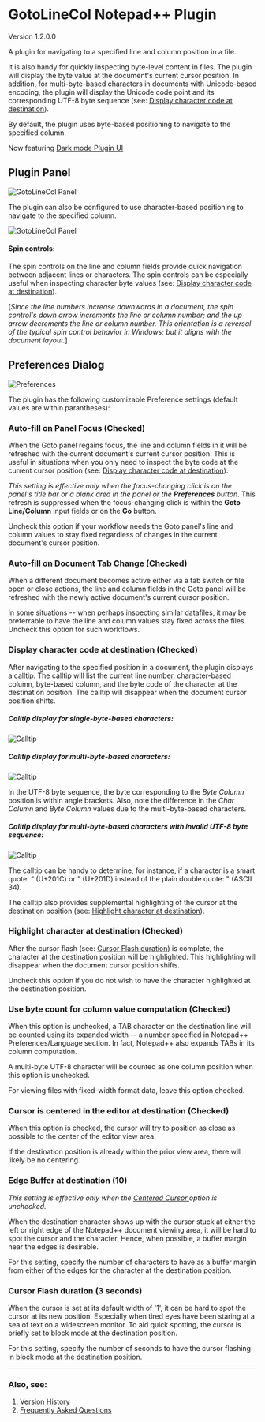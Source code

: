 # GotoLineCol Notepad++ Plugin 
Version 1.2.0.0

A plugin for navigating to a specified line and column position in a file.

It is also handy for quickly inspecting byte-level content in files. The plugin will display the byte value at the document's current cursor position. In addition, for multi-byte-based characters in documents with Unicode-based encoding, the plugin will display the Unicode code point and its corresponding UTF-8 byte sequence (see: <a href="#display-character-code-at-destination-checked">Display character code at destination</a>).

By default, the plugin uses byte-based positioning to navigate to the specified column.

Now featuring [Dark mode Plugin UI](https://github.com/shriprem/Goto-Line-Col-NPP-Plugin/blob/master/DarkModeUI.md)

## Plugin Panel

![GotoLineCol Panel](https://raw.githubusercontent.com/shriprem/Goto-Line-Col-NPP-Plugin/master/images/PanelBytePos.png)

The plugin can also be configured to use character-based positioning to navigate to the specified column.

![GotoLineCol Panel](https://raw.githubusercontent.com/shriprem/Goto-Line-Col-NPP-Plugin/master/images/PanelCharPos.png)

#### Spin controls:
The spin controls on the line and column fields provide quick navigation between adjacent lines or characters. The spin controls can be especially useful when inspecting character byte values (see: <a href="#display-character-code-at-destination-checked">Display character code at destination</a>).

[*Since the line numbers increase downwards in a document, the spin control's down arrow increments the line or column number; and the up arrow decrements the line or column number. This orientation is a reversal of the typical spin control behavior in Windows; but it aligns with the document layout.*]


## Preferences Dialog

![Preferences](https://raw.githubusercontent.com/shriprem/Goto-Line-Col-NPP-Plugin/master/images/Preferences.png)

The plugin has the following customizable Preference settings (default values are within parantheses):

### Auto-fill on Panel Focus (Checked)
When the Goto panel regains focus, the line and column fields in it will be refreshed with the current document's current cursor position. This is useful in situations when you only need to inspect the byte code at the current cursor position (see: <a href="#display-character-code-at-destination-checked">Display character code at destination</a>).

*This setting is effective only when the focus-changing click is on the panel's title bar or a blank area in the panel or the **Preferences** button*. This refresh is suppressed when the focus-changing click is within the **Goto Line/Column** input fields or on the **Go** button.

Uncheck this option if your workflow needs the Goto panel's line and column values to stay fixed regardless of changes in the current document's cursor position.

### Auto-fill on Document Tab Change (Checked)
When a different document becomes active either via a tab switch or file open or close actions, the line and column fields in the Goto panel will be refreshed with the newly active document's current cursor position.

In some situations -- when perhaps inspecting similar datafiles, it may be preferrable to have the line and column values stay fixed across the files. Uncheck this option for such workflows.

### Display character code at destination (Checked)
After navigating to the specified position in a document, the plugin displays a calltip. The calltip will list the current line number, character-based column, byte-based column, and the byte code of the character at the destination position. The calltip will disappear when the document cursor position shifts.
##### Calltip display for single-byte-based characters:
![Calltip](https://raw.githubusercontent.com/shriprem/Goto-Line-Col-NPP-Plugin/master/images/CalltipANSI.png)

##### Calltip display for multi-byte-based characters:
![Calltip](https://raw.githubusercontent.com/shriprem/Goto-Line-Col-NPP-Plugin/master/images/CalltipValidUTF-8.png)

In the UTF-8 byte sequence, the byte corresponding to the *Byte Column* position is within angle brackets. Also, note the difference in the *Char Column* and *Byte Column* values due to the multi-byte-based characters.

##### Calltip display for multi-byte-based characters with invalid UTF-8 byte sequence:
![Calltip](https://raw.githubusercontent.com/shriprem/Goto-Line-Col-NPP-Plugin/master/images/CalltipInvalidUTF-8.png)

The calltip can be handy to determine, for instance, if a character is a smart quote: “ (U+201C) or ” (U+201D) instead of the plain double quote: " (ASCII 34).

The calltip also provides supplemental highlighting of the cursor at the destination position (see: <a href="#highlight-character-at-destination-checked">Highlight character at destination</a>).

### Highlight character at destination (Checked)
After the cursor flash (see: <a href="#cursor-flash-duration-3-seconds">Cursor Flash duration</a>) is complete, the character at the destination position will be highlighted. This highlighting will disappear when the document cursor position shifts.

Uncheck this option if you do not wish to have the character highlighted at the destination position.

### Use byte count for column value computation (Checked)
When this option is unchecked, a TAB character on the destination line will be counted using its expanded width -- a number specified in Notepad++ Preferences/Language section. In fact, Notepad++ also expands TABs in its column computation.

A multi-byte UTF-8 character will be counted as one column position when this option is unchecked.

For viewing files with fixed-width format data, leave this option checked.

### Cursor is centered in the editor at destination (Checked)
When this option is checked, the cursor will try to position as close as possible to the center of the editor view area.

If the destination position is already within the prior view area, there will likely be no centering.

### Edge Buffer at destination (10)
*This setting is effective only when the <a href="#cursor-is-centered-in-the-editor-at-destination-checked">Centered Cursor </a> option is unchecked.*

When the destination character shows up with the cursor stuck at either the left or right edge of the Notepad++ document viewing area, it will be hard to spot the cursor and the character. Hence, when possible, a buffer margin near the edges is desirable.

For this setting, specify the number of characters to have as a buffer margin from either of the edges for the character at the destination position.

### Cursor Flash duration (3 seconds)
When the cursor is set at its default width of '1', it can be hard to spot the cursor at its new position. Especially when tired eyes have been staring at a sea of text on a widescreen monitor. To aid quick spotting, the cursor is briefly set to block mode at the destination position.

For this setting, specify the number of seconds to have the cursor flashing in block mode at the destination position.

---
### Also, see:
1. <a href="https://github.com/shriprem/Goto-Line-Col-NPP-Plugin/blob/master/VersionHistory.md">Version History</a>
2. <a href="https://github.com/shriprem/Goto-Line-Col-NPP-Plugin/blob/master/FAQs.md">Frequently Asked Questions</a>
